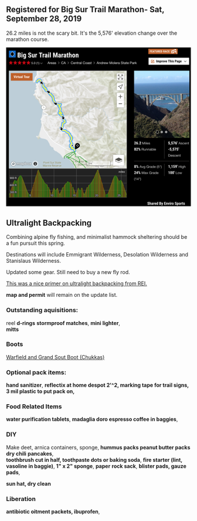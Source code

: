 ## Registered for Big Sur Trail Marathon- Sat, September 28, 2019

26.2 miles is not the scary bit. It's the 5,576' elevation change over the marathon course.

![bigSurMarathon](bigSurMarathon.png)

## Ultralight Backpacking

Combining alpine fly fishing, and minimalist hammock sheltering should be a fun pursuit this spring. 

Destinations will include Emmigrant Wilderness, Desolation Wilderness and Stanislaus Wilderness.

Updated some gear. Still need to buy a new fly rod.

[This was a nice primer on ultralight backpacking from REI.](https://www.rei.com/learn/expert-advice/ultralight-backpacking.html)

**map and permit** will remain on the update list.


### Outstanding aquisitions:

reel
**d-rings** 
**stormproof matches**, **mini lighter**,  
**mitts**

### Boots

[Warfield and Grand Sout Boot (Chukkas)](https://www.dsw.com/en/us/product/warfield-and-grand-scout-boot/431390?activeColor=001)

### Optional pack items:

**hand sanitizer**,
**reflectix at home despot 2'^2,
marking tape for trail signs,
3 mil plastic to put pack on,**


### Food Related Items

**water purification tablets**,
**madaglia doro espresso coffee in 
baggies**, 


### DIY

Make deet, 
arnica containers,
sponge,
**hummus packs
peanut butter packs
dry chili**
**pancakes**,  
**toothbrush cut in half, 
toothpaste dots or baking soda**,
**fire starter (lint, vasoline in baggie)**, 
**1" x 2" sponge**,
**paper**
**rock sack**, 
**blister pads, gauze pads**,

**sun hat, dry clean**


### Liberation

**antibiotic oitment packets, ibuprofen**,







